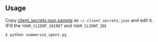 Usage
---
Copy [client_secrets.json.sample](https://github.com/wkentaro/google-calendar-manager/blob/master/client_secrets.json.sample) as `~/.client_secrets.json` and edit it.  
(Fill the `YOUR_CLIENT_SECRET` and `YOUR_CLIENT_ID`)


```bash
$ python summarize_spent.py
```
